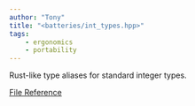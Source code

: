 ```yaml
---
author: "Tony"
title: "<batteries/int_types.hpp>"
tags:
    - ergonomics
    - portability
---
```

Rust-like type aliases for standard integer types.

[File Reference](/reference/files/int__types_8hpp)
<!--more-->
